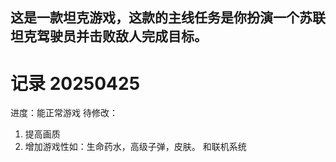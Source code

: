 这是一款坦克游戏，这款的主线任务是你扮演一个苏联坦克驾驶员并击败敌人完成目标。
---
# 记录 20250425
进度：能正常游戏
待修改：
1. 提高画质
2. 增加游戏性如：生命药水，高级子弹，皮肤。
和联机系统